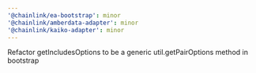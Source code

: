 ```yaml
---
'@chainlink/ea-bootstrap': minor
'@chainlink/amberdata-adapter': minor
'@chainlink/kaiko-adapter': minor
---
```


Refactor getIncludesOptions to be a generic util.getPairOptions method in bootstrap

